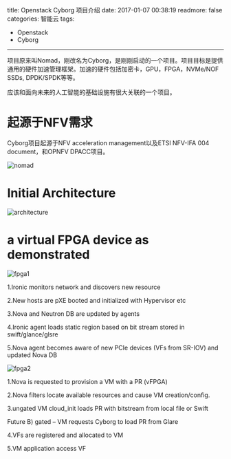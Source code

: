 title: Openstack Cyborg 项目介绍
date: 2017-01-07 00:38:19
readmore: false
categories: 智能云
tags:
- Openstack
- Cyborg
---
项目原来叫Nomad，刚改名为Cyborg，是刚刚启动的一个项目。项目目标是提供通用的硬件加速管理框架。加速的硬件包括加密卡，GPU，FPGA，NVMe/NOF SSDs, DPDK/SPDK等等。

应该和面向未来的人工智能的基础设施有很大关联的一个项目。

# 起源于NFV需求

Cyborg项目起源于NFV acceleration management以及ETSI NFV-IFA 004 document，和OPNFV DPACC项目。

![nomad](https://wiki.openstack.org/w/images/thumb/f/f2/Nomad2.png/800px-Nomad2.png)

# Initial Architecture

![architecture](https://wiki.openstack.org/w/images/thumb/3/3f/Nomad3.png/800px-Nomad3.png)

# a virtual FPGA device as demonstrated

![fpga1](/images/cyborg_intro/fpga1.jpg)

1.Ironic monitors network and discovers new resource

2.New hosts are pXE booted and initialized with Hypervisor etc

3.Nova and Neutron DB are updated by agents

4.Ironic agent loads static region based on bit stream stored in swift/glance/glsre

5.Nova agent becomes aware of new PCIe devices (VFs from SR-IOV) and updated Nova DB




![fpga2](/images/cyborg_intro/fpga2.jpg)

1.Nova is requested to provision a VM with a PR (vFPGA)

2.Nova filters locate available resources and cause VM creation/config.

3.ungated VM cloud_init loads PR with bitstream from local file or Swift

  Future B) gated – VM requests Cyborg to load PR from Glare 

4.VFs are registered and allocated to VM

5.VM application access VF

